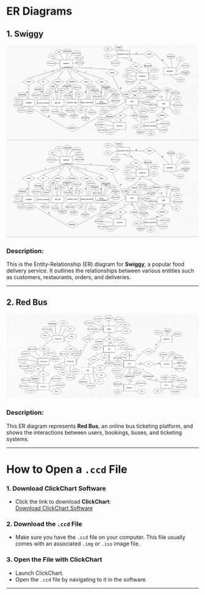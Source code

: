 # ER Diagrams

## 1. Swiggy

![Swiggy ER Diagram](.\swiggy_ER.jpg)
![Swiggy ER Diagram](..\Ques1\swiggy_ER.jpg)

### Description:
This is the Entity-Relationship (ER) diagram for **Swiggy**, a popular food delivery service. It outlines the relationships between various entities such as customers, restaurants, orders, and deliveries.

---

## 2. Red Bus

![Red Bus ER Diagram](.\redBus_ER.png)

### Description:
This ER diagram represents **Red Bus**, an online bus ticketing platform, and shows the interactions between users, bookings, buses, and ticketing systems.

---

# How to Open a `.ccd` File

### 1. **Download ClickChart Software**
   - Click the link to download **ClickChart**:  
     [Download ClickChart Software](https://www.clickchart.com/download)

### 2. **Download the `.ccd` File**
   - Make sure you have the `.ccd` file on your computer. This file usually comes with an associated `.img` or `.iso` image file.

### 3. **Open the File with ClickChart**
   - Launch ClickChart.
   - Open the `.ccd` file by navigating to it in the software.

---